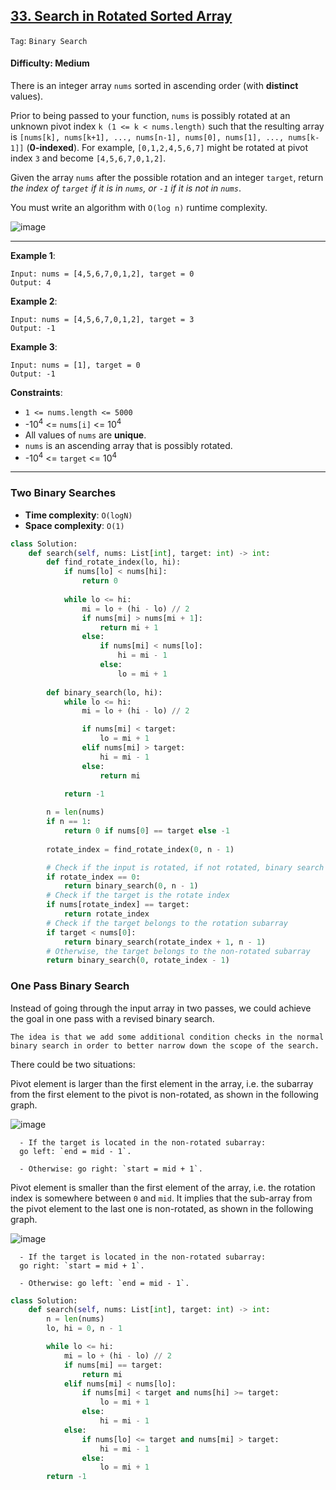 ## [33. Search in Rotated Sorted Array](https://leetcode.com/problems/search-in-rotated-sorted-array/)

```Tag```: ```Binary Search```

#### Difficulty: Medium

There is an integer array ```nums``` sorted in ascending order (with __distinct__ values).

Prior to being passed to your function, ```nums``` is possibly rotated at an unknown pivot index ```k (1 <= k < nums.length)``` such that the resulting array is ```[nums[k], nums[k+1], ..., nums[n-1], nums[0], nums[1], ..., nums[k-1]]``` (__0-indexed__). For example, ```[0,1,2,4,5,6,7]``` might be rotated at pivot index ```3``` and become ```[4,5,6,7,0,1,2]```.

Given the array ```nums``` after the possible rotation and an integer ```target```, return _the index of ```target``` if it is in ```nums```, or ```-1``` if it is not in ```nums```_.

You must write an algorithm with ```O(log n)``` runtime complexity.

![image](https://user-images.githubusercontent.com/35042430/224099024-cc87fd38-fc5e-48df-954f-cc50c030266a.png)

---

__Example 1__:
```
Input: nums = [4,5,6,7,0,1,2], target = 0
Output: 4
```

__Example 2__:
```
Input: nums = [4,5,6,7,0,1,2], target = 3
Output: -1
```

__Example 3__:
```
Input: nums = [1], target = 0
Output: -1
```

__Constraints__:

- ```1 <= nums.length <= 5000```
- -10<sup>4</sup> <= ```nums[i]``` <= 10<sup>4</sup>
- All values of ```nums``` are __unique__.
- ```nums``` is an ascending array that is possibly rotated.
- -10<sup>4</sup> <= ```target``` <= 10<sup>4</sup>

---

### Two Binary Searches

- __Time complexity__: ```O(log⁡N)```
- __Space complexity__: ```O(1)```

```Python
class Solution:
    def search(self, nums: List[int], target: int) -> int:
        def find_rotate_index(lo, hi):
            if nums[lo] < nums[hi]:
                return 0
            
            while lo <= hi:
                mi = lo + (hi - lo) // 2
                if nums[mi] > nums[mi + 1]:
                    return mi + 1
                else:
                    if nums[mi] < nums[lo]:
                        hi = mi - 1
                    else:
                        lo = mi + 1
        
        def binary_search(lo, hi):
            while lo <= hi:
                mi = lo + (hi - lo) // 2

                if nums[mi] < target:
                    lo = mi + 1
                elif nums[mi] > target:
                    hi = mi - 1
                else:
                    return mi

            return -1
        
        n = len(nums)
        if n == 1:
            return 0 if nums[0] == target else -1
        
        rotate_index = find_rotate_index(0, n - 1)

        # Check if the input is rotated, if not rotated, binary search the entire array
        if rotate_index == 0:
            return binary_search(0, n - 1)
        # Check if the target is the rotate index
        if nums[rotate_index] == target:
            return rotate_index
        # Check if the target belongs to the rotation subarray
        if target < nums[0]:
            return binary_search(rotate_index + 1, n - 1)
        # Otherwise, the target belongs to the non-rotated subarray
        return binary_search(0, rotate_index - 1)
```

### One Pass Binary Search

Instead of going through the input array in two passes, we could achieve the goal in one pass with a revised binary search.

    The idea is that we add some additional condition checks in the normal binary search in order to better narrow down the scope of the search.

There could be two situations:

Pivot element is larger than the first element in the array, i.e. the subarray from the first element to the pivot is non-rotated, as shown in the following graph.

![image](https://leetcode.com/problems/search-in-rotated-sorted-array/Figures/33/33_small_mid.png)

```
  - If the target is located in the non-rotated subarray:
  go left: `end = mid - 1`.

  - Otherwise: go right: `start = mid + 1`.
```

Pivot element is smaller than the first element of the array, i.e. the rotation index is somewhere between ```0``` and ```mid```. It implies that the sub-array from the pivot element to the last one is non-rotated, as shown in the following graph.

![image](https://leetcode.com/problems/search-in-rotated-sorted-array/Figures/33/33_big_mid.png)

```
  - If the target is located in the non-rotated subarray:
  go right: `start = mid + 1`.

  - Otherwise: go left: `end = mid - 1`.
```

```Python
class Solution:
    def search(self, nums: List[int], target: int) -> int:
        n = len(nums)
        lo, hi = 0, n - 1

        while lo <= hi:
            mi = lo + (hi - lo) // 2
            if nums[mi] == target:
                return mi
            elif nums[mi] < nums[lo]:
                if nums[mi] < target and nums[hi] >= target: 
                    lo = mi + 1
                else:
                    hi = mi - 1
            else:
                if nums[lo] <= target and nums[mi] > target:
                    hi = mi - 1
                else:
                    lo = mi + 1
        return -1
```

